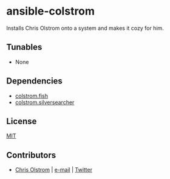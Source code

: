 # ansible-colstrom

Installs Chris Olstrom onto a system and makes it cozy for him.

Tunables
--------
* None

Dependencies
------------
* [colstrom.fish](https://github.com/colstrom/ansible-fish/)
* [colstrom.silversearcher](https://github.com/colstrom/ansible-silversearcher/)

License
-------
[MIT](https://tldrlegal.com/license/mit-license)

Contributors
------------
* [Chris Olstrom](https://colstrom.github.io/) | [e-mail](mailto:chris@olstrom.com) | [Twitter](https://twitter.com/ChrisOlstrom)
